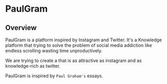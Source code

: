 # PaulGram

## Overview

PaulGram is a platform inspired by Instagram and Twitter. It's a Knowledge platform that trying to solve the problem of social media addiction like endless scrolling wasting time unproductively.

We are trying to create a that is as attractive as instagram and as knowledge-rich as twitter.

PaulGram is inspired by `Paul Graham's` essays.
